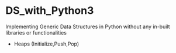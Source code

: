 # DS_with_Python3
Implementing Generic Data Structures in Python without any in-built libraries or functionalities

- Heaps (Initialize,Push,Pop)
